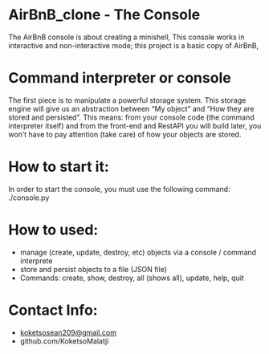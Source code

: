 # AirBnB_clone - The Console

The AirBnB console is about creating a minishell,
This console works in interactive and non-interactive mode; this project is a basic copy of AirBnB, 

# Command interpreter or console
The first piece is to manipulate a powerful storage system. This storage engine will give us an abstraction between “My object” and “How they are stored and persisted”. This means: from your console code (the command interpreter itself) and from the front-end and RestAPI you will build later, you won’t have to pay attention (take care) of how your objects are stored.

#  How to start it:
In order to start the console, you must use the following command: ./console.py

# How to used:
- manage (create, update, destroy, etc) objects via a console / command interprete
- store and persist objects to a file (JSON file)
- Commands: create, show, destroy, all (shows all), update, help, quit

# Contact Info:
- koketsosean209@gmail.com 
- github.com/KoketsoMalatji
